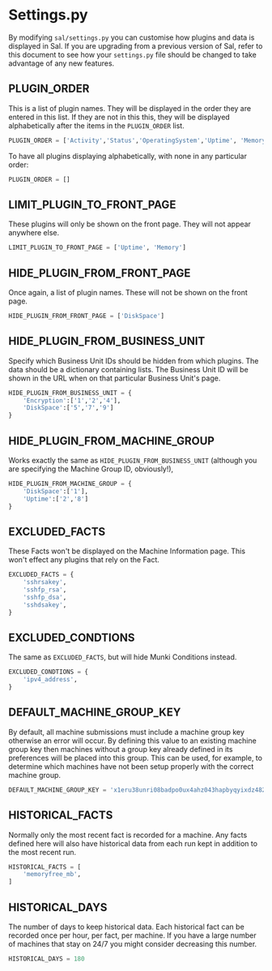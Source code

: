 # Settings.py

By modifying ``sal/settings.py`` you can customise how plugins and data is displayed in Sal. If you are upgrading from a previous version of Sal, refer to this document to see how your ``settings.py`` file should be changed to take advantage of any new features.

## PLUGIN_ORDER

This is a list of plugin names. They will be displayed in the order they are entered in this list. If they are not in this this, they will be displayed alphabetically after the items in the ``PLUGIN_ORDER`` list.

``` python
PLUGIN_ORDER = ['Activity','Status','OperatingSystem','Uptime', 'Memory']
```

To have all plugins displaying alphabetically, with none in any particular order:

```python
PLUGIN_ORDER = []
```

## LIMIT_PLUGIN_TO_FRONT_PAGE

These plugins will only be shown on the front page. They will not appear anywhere else.

```python
LIMIT_PLUGIN_TO_FRONT_PAGE = ['Uptime', 'Memory']
```

## HIDE_PLUGIN_FROM_FRONT_PAGE

Once again, a list of plugin names. These will not be shown on the front page.

```python
HIDE_PLUGIN_FROM_FRONT_PAGE = ['DiskSpace']
```

## HIDE_PLUGIN_FROM_BUSINESS_UNIT

Specify which Business Unit IDs should be hidden from which plugins. The data should be a dictionary containing lists. The Business Unit ID will be shown in the URL when on that particular Business Unit's page.

```python
HIDE_PLUGIN_FROM_BUSINESS_UNIT = {
    'Encryption':['1','2','4'],
    'DiskSpace':['5','7','9']
}
```

## HIDE_PLUGIN_FROM_MACHINE_GROUP

Works exactly the same as ``HIDE_PLUGIN_FROM_BUSINESS_UNIT`` (although you are specifying the Machine Group ID, obviously!),

```python
HIDE_PLUGIN_FROM_MACHINE_GROUP = {
    'DiskSpace':['1'],
    'Uptime':['2','8']
}
```

## EXCLUDED_FACTS

These Facts won't be displayed on the Machine Information page. This won't effect any plugins that rely on the Fact.

```python
EXCLUDED_FACTS = {
    'sshrsakey',
    'sshfp_rsa',
    'sshfp_dsa',
    'sshdsakey',
}
```

## EXCLUDED_CONDTIONS

The same as ``EXCLUDED_FACTS``, but will hide Munki Conditions instead.

```python
EXCLUDED_CONDTIONS = {
    'ipv4_address',
}
```

## DEFAULT_MACHINE_GROUP_KEY

By default, all machine submissions must include a machine group key otherwise an error will occur. By defining this value to an existing machine group key then machines without a group key already defined in its preferences will be placed into this group. This can be used, for example, to determine which machines have not been setup properly with the correct machine group.

```python
DEFAULT_MACHINE_GROUP_KEY = 'x1eru38unri08badpo0ux4ahz043hapbyqyixdz482l047u9xe60nn6cux1sj0ad5bq7hwblyzjpmaqb17psygfwlfeo4x6hozb1jejaf1nee6paj68glducdt5575dz'
```

## HISTORICAL_FACTS

Normally only the most recent fact is recorded for a machine. Any facts defined here will also have historical data from each run kept in addition to the most recent run.

```python
HISTORICAL_FACTS = [
    'memoryfree_mb',
]
```

## HISTORICAL_DAYS

The number of days to keep historical data. Each historical fact can be recorded once per hour, per fact, per machine. If you have a large number of machines that stay on 24/7 you might consider decreasing this number.

```python
HISTORICAL_DAYS = 180
```
